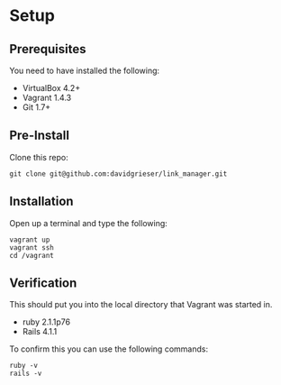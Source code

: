 # Setup

## Prerequisites

You need to have installed the following:

* VirtualBox 4.2+
* Vagrant 1.4.3
* Git 1.7+

## Pre-Install

Clone this repo:

```
git clone git@github.com:davidgrieser/link_manager.git
```

## Installation 

Open up a terminal and type the following:

```
vagrant up
vagrant ssh
cd /vagrant
```

## Verification

This should put you into the local directory that Vagrant was started in.

* ruby 2.1.1p76
* Rails 4.1.1

To confirm this you can use the following commands:

```
ruby -v
rails -v
```


